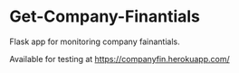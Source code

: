 # Get-Company-Finantials


Flask app for monitoring company fainantials. 

Available for testing at https://companyfin.herokuapp.com/
